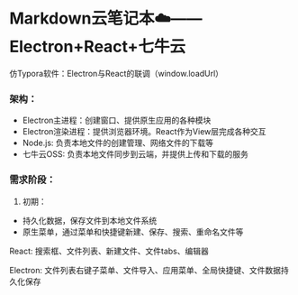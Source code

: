 # Markdown云笔记本:cloud:——Electron+React+七牛云
仿Typora软件：Electron与React的联调（window.loadUrl）

### 架构：

- Electron主进程：创建窗口、提供原生应用的各种模块
- Electron渲染进程：提供浏览器环境。React作为View层完成各种交互
- Node.js: 负责本地文件的创建管理、网络文件的下载等
- 七牛云OSS: 负责本地文件同步到云端，并提供上传和下载的服务



### 需求阶段：

1. 初期：

- 持久化数据，保存文件到本地文件系统
- 原生菜单，通过菜单和快捷键新建、保存、搜索、重命名文件等

React: 搜索框、文件列表、新建文件、文件tabs、编辑器

Electron: 文件列表右键子菜单、文件导入、应用菜单、全局快捷键、文件数据持久化保存

